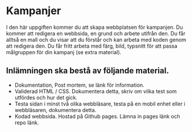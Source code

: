 # Kampanjer

I den här uppgiften kommer du att skapa webbplatsen för kampanjen.
Du kommer att redigera en webbsida, en grund och arbete utifrån den. Du får alltså en mall och du visar att du förstår och kan arbeta med koden genom att redigera den.
Du får fritt arbeta med färg, bild, typsnitt för att passa målgruppen för din kampanj (se extra material).
## Inlämningen ska bestå av följande material.
* Dokumentation, Post mortem, se länk för information.
* Validerad HTML / CSS. Dokumentera detta, skriv om vilka test som utfördes och hur det gick.
* Testa sidan i minst två olika webbläsare, testa på en mobil enhet eller i webbläsaren, dokumentera detta.
* Kodad webbsida. Hostad på Github pages. Lämna in pages länk och repo länk.
